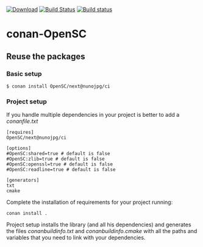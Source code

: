 [![Download](https://api.bintray.com/packages/nunojpg/conan-repo/OpenSC%3Anunojpg/images/download.svg)](https://bintray.com/nunojpg/conan-repo/OpenSC%3Anunojpg/_latestVersion)
[![Build Status](https://travis-ci.org/nunojpg/conan-OpenSC.svg?branch=master)](https://travis-ci.org/nunojpg/conan-OpenSC)
[![Build status](https://ci.appveyor.com/api/projects/status/n4avbrlh3kc0x7b2/branch/master?svg=true)](https://ci.appveyor.com/project/nunojpg/conan-opensc/branch/master)

# conan-OpenSC

## Reuse the packages

### Basic setup

    $ conan install OpenSC/next@nunojpg/ci
    
### Project setup

If you handle multiple dependencies in your project is better to add a *conanfile.txt*
    
    [requires]
    OpenSC/next@nunojpg/ci

    [options]
    #OpenSC:shared=true # default is false
    #OpenSC:zlib=true # default is false
    #OpenSC:openssl=true # default is false
    #OpenSC:readline=true # default is false
    
    [generators]
    txt
    cmake

Complete the installation of requirements for your project running:</small></span>

    conan install .

Project setup installs the library (and all his dependencies) and generates the files *conanbuildinfo.txt* and *conanbuildinfo.cmake* with all the paths and variables that you need to link with your dependencies.